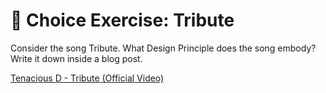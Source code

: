 # 🎸 Choice Exercise: Tribute

Consider the song Tribute. What Design Principle does the song embody? Write it down inside a blog post.

[Tenacious D - Tribute (Official Video)](https://www.youtube.com/watch?v=_lK4cX5xGiQ)
